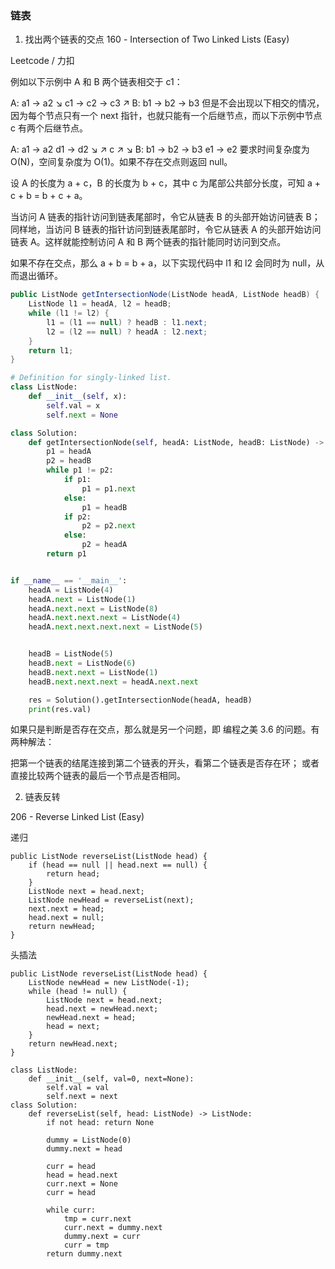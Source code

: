 ### 链表

1. 找出两个链表的交点
160 - Intersection of Two Linked Lists (Easy)

Leetcode / 力扣

例如以下示例中 A 和 B 两个链表相交于 c1：

A:          a1 → a2
                    ↘
                      c1 → c2 → c3
                    ↗
B:    b1 → b2 → b3
但是不会出现以下相交的情况，因为每个节点只有一个 next 指针，也就只能有一个后继节点，而以下示例中节点 c 有两个后继节点。

A:          a1 → a2       d1 → d2
                    ↘  ↗
                      c
                    ↗  ↘
B:    b1 → b2 → b3        e1 → e2
要求时间复杂度为 O(N)，空间复杂度为 O(1)。如果不存在交点则返回 null。

设 A 的长度为 a + c，B 的长度为 b + c，其中 c 为尾部公共部分长度，可知 a + c + b = b + c + a。

当访问 A 链表的指针访问到链表尾部时，令它从链表 B 的头部开始访问链表 B；同样地，当访问 B 链表的指针访问到链表尾部时，令它从链表 A 的头部开始访问链表 A。这样就能控制访问 A 和 B 两个链表的指针能同时访问到交点。

如果不存在交点，那么 a + b = b + a，以下实现代码中 l1 和 l2 会同时为 null，从而退出循环。
```java
public ListNode getIntersectionNode(ListNode headA, ListNode headB) {
    ListNode l1 = headA, l2 = headB;
    while (l1 != l2) {
        l1 = (l1 == null) ? headB : l1.next;
        l2 = (l2 == null) ? headA : l2.next;
    }
    return l1;
}
```

```python
# Definition for singly-linked list.
class ListNode:
    def __init__(self, x):
        self.val = x
        self.next = None

class Solution:
    def getIntersectionNode(self, headA: ListNode, headB: ListNode) -> ListNode:
        p1 = headA
        p2 = headB
        while p1 != p2:
            if p1:
                p1 = p1.next 
            else:
                p1 = headB
            if p2:
                p2 = p2.next 
            else:
                p2 = headA
        return p1


if __name__ == '__main__':
    headA = ListNode(4)
    headA.next = ListNode(1)
    headA.next.next = ListNode(8)
    headA.next.next.next = ListNode(4)
    headA.next.next.next.next = ListNode(5)


    headB = ListNode(5)
    headB.next = ListNode(6)
    headB.next.next = ListNode(1)
    headB.next.next.next = headA.next.next

    res = Solution().getIntersectionNode(headA, headB)
    print(res.val)
```

如果只是判断是否存在交点，那么就是另一个问题，即 编程之美 3.6 的问题。有两种解法：

把第一个链表的结尾连接到第二个链表的开头，看第二个链表是否存在环；
或者直接比较两个链表的最后一个节点是否相同。

2. 链表反转

206 - Reverse Linked List (Easy)

递归

```
public ListNode reverseList(ListNode head) {
    if (head == null || head.next == null) {
        return head;
    }
    ListNode next = head.next;
    ListNode newHead = reverseList(next);
    next.next = head;
    head.next = null;
    return newHead;
}
```

头插法

```
public ListNode reverseList(ListNode head) {
    ListNode newHead = new ListNode(-1);
    while (head != null) {
        ListNode next = head.next;
        head.next = newHead.next;
        newHead.next = head;
        head = next;
    }
    return newHead.next;
}
```

```
class ListNode:
    def __init__(self, val=0, next=None):
        self.val = val
        self.next = next
class Solution:
    def reverseList(self, head: ListNode) -> ListNode:
        if not head: return None
        
        dummy = ListNode(0)
        dummy.next = head
        
        curr = head
        head = head.next
        curr.next = None
        curr = head
        
        while curr:
            tmp = curr.next
            curr.next = dummy.next
            dummy.next = curr
            curr = tmp
        return dummy.next
```


